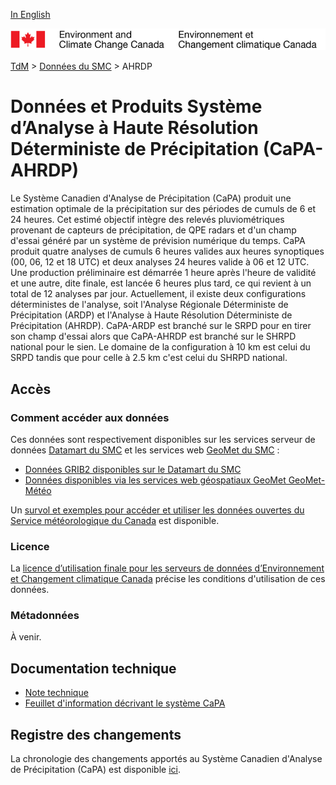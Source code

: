 [In English](readme_hrdpa_en.md)

![ECCC logo](../../img_eccc-logo.png)

[TdM](../../readme_fr.md) > [Données du SMC](../readme_fr.md) > AHRDP

# Données et Produits Système d’Analyse à Haute Résolution Déterministe de Précipitation (CaPA-AHRDP)

Le Système Canadien d'Analyse de Précipitation (CaPA) produit une estimation optimale de la précipitation sur des périodes de cumuls de 6 et 24 heures. Cet estimé objectif intègre des relevés pluviométriques provenant de capteurs de précipitation, de QPE radars et d'un champ d'essai généré par un système de prévision numérique du temps. CaPA produit quatre analyses de cumuls 6 heures valides aux heures synoptiques (00, 06, 12 et 18 UTC) et deux analyses 24 heures valide à 06 et 12 UTC. Une production préliminaire est démarrée 1 heure après l'heure de validité et une autre, dite finale, est lancée 6 heures plus tard, ce qui revient à un total de 12 analyses par jour. Actuellement, il existe deux configurations déterministes de l'analyse, soit l'Analyse Régionale Déterministe de Précipitation (ARDP) et l'Analyse à Haute Résolution Déterministe de Précipitation (AHRDP). CaPA-ARDP est branché sur le SRPD pour en tirer son champ d'essai alors que CaPA-AHRDP est branché sur le SHRPD national pour le sien. Le domaine de la configuration à 10 km est celui du SRPD tandis que pour celle à 2.5 km c'est celui du SHRPD national.

## Accès

### Comment accéder aux données

Ces données sont respectivement disponibles sur les services serveur de données [Datamart du SMC](../../msc-datamart/readme_fr.md) et les services web [GeoMet du SMC](../../msc-geomet/readme_fr.md) :

* [Données GRIB2 disponibles sur le Datamart du SMC](readme_hrdpa-datamart_fr.md) 
* [Données disponibles via les services web géospatiaux GeoMet GeoMet-Météo](../../msc-geomet/readme_fr.md)

Un [survol et exemples pour accéder et utiliser les données ouvertes du Service météorologique du Canada](../../usage/readme_fr.md) est disponible.

### Licence

La [licence d’utilisation finale pour les serveurs de données d’Environnement et Changement climatique Canada](../../licence/readme_fr.md) précise les conditions d'utilisation de ces données.

### Métadonnées
 
 À venir.

## Documentation technique

* [Note technique](https://collaboration.cmc.ec.gc.ca/cmc/cmoi/product_guide/docs/lib/technote_capa_hrdpa_f.pdf)
* [Feuillet d'information décrivant le système CaPA](https://collaboration.cmc.ec.gc.ca/cmc/CMOI/product_guide/docs/lib/capa_feuillet_information_f.pdf)

## Registre des changements 

La chronologie des changements apportés au Système Canadien d'Analyse de Précipitation (CaPA) est disponible [ici](changelog_hrdpa_fr.md).
